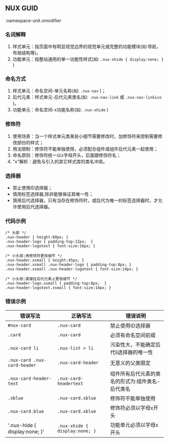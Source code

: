 ## NUX GUID
.namespace-unit.xmodifier

### 名词解释
1. 样式单元：指页面中有明显视觉边界的视觉单元或完整的功能模块(如:导航，布局结构等)。
2. 功能单元：指整站通用的单一功能性样式(如: `.nux-xhide { display:none; }` )

### 命名方式
1. 样式单元：命名空间-单元名称(如: `.nux-nav` )；
2. 后代元素：样式单元-后代元素类名(如: `.nux-nav-link`  或  `.nux-nav-linkico` )。
3. 功能单元：命名空间-x功能名称(如: `.nux-xhide` )

### 修饰符
1. 使用场景：当一个样式单元类某些小细节需要修改时，加修饰符来控制需要修改部份的样式；
2. 用法限制：修饰符不能单独使用，必须配合组件或组件后代元素一起使用；
3. 命名原则：修饰符统一以x字母开头，后面跟修饰符名；
4. "x"解析：避免与引入的其它样式库的类名冲突。

### 选择器
+ 禁止使用ID选择器；
+ 慎用标签选择器,除非能够保证其唯一性；
+ 慎用后代选择器，只有当存在修饰符时，或后代为唯一的标签选择器时，才允许使用后代选择器。

### 代码示例
```
/* 头部 */ 
.nux-header { height:60px; }
.nux-header-logo { padding-top:12px;  }
.nux-header-logotext { font-size:16px; }

/* 小头部:用修饰符更改细节 */ 
.nux-header.xsmall { height:45px; }
.nux-header.xsmall .nux-header-logo { padding-top:8px; }
.nux-header.xsmall .nux-header-logotext { font-size:14px; }

/* 小头部:直接在后代元素上更改细节 */
.nux-header-logo.xsmall { padding-top:8px;  }
.nux-header-logotext.xsmall { font-size:14px; }
```

### 错误示例

| 错误写法 | 正确写法 | 错误说明 |
| ------- | -------- | --- |
| `#nux-card` | `.nux-card` | 禁止使用ID选择器 |
| `.card` | `.nux-card` | 必须有命名空间前缀 |
| `.nux-card li` | `.nux-list > li` | 污染性大，不能确定后代li选择器的唯一性 |
| `.nux-card .nux-card-header` | `.nux-card-header` | 无意义的父类限定 |
| `.nux-card-header-text` | `.nux-card-headertext` | 组件所有后代元素的类名的形式为:组件类名-后代类名 |
| `.xblue` | `.nux-card.xblue` | 修饰符不能单独使用 |
| `.nux-card.blue` | `.nux-card.xblue` | 修饰符必须以字母x开头 |
| '.nux-hide { display:none; }' | `.nux-xhide { display:none; }` | 功能单元必须以字母x开头 |
